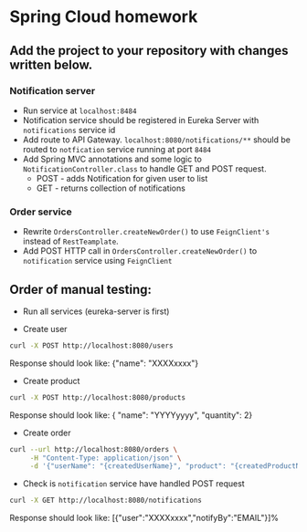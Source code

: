 # Spring Cloud homework

## Add the project to your repository with changes written below.

### Notification server
* Run service at `localhost:8484`
* Notification service should be registered in Eureka Server with `notifications` service id
* Add route to API Gateway. `localhost:8080/notifications/**` should be routed to `notfication` service running at port `8484` 
* Add Spring MVC annotations and some logic to `NotificationController.class` to handle GET and POST request.
    * POST - adds Notification for given user to list  
    * GET - returns collection of notifications  

### Order service
* Rewrite `OrdersController.createNewOrder()` to use `FeignClient's` instead of `RestTeamplate`.
* Add POST HTTP call in `OrdersController.createNewOrder()` to `notification` service using `FeignClient`

## Order of manual testing:
* Run all services (eureka-server is first)

* Create user 
``` bash
curl -X POST http://localhost:8080/users
```
Response should look like: {"name": "XXXXxxxx"}

* Create product 
``` bash
curl -X POST http://localhost:8080/products
```
Response should look like: { "name": "YYYYyyyy", "quantity": 2}

* Create order 
``` bash
curl --url http://localhost:8080/orders \
     -H "Content-Type: application/json" \
     -d '{"userName": "{сreatedUserName}", "product": "{сreatedProductName}"}'
```

* Check is `notification` service have handled POST request
``` bash
curl -X GET http://localhost:8080/notifications
```
 Response should look like: [{"user":"XXXXxxxx","notifyBy":"EMAIL"}]%  
